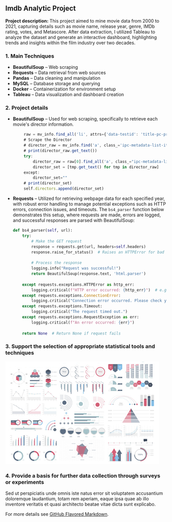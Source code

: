 ## Imdb Analytic Project

**Project description:** This project aimed to mine movie data from 2000 to 2021, capturing details such as movie name, release year, genre, IMDb rating, votes, and Metascore. After data extraction, I utilized Tableau to analyze the dataset and generate an interactive dashboard, highlighting trends and insights within the film industry over two decades.


### 1. Main Techniques

- **BeautifulSoup** – Web scraping
- **Requests** – Data retrieval from web sources
- **Pandas** – Data cleaning and manipulation
- **MySQL** – Database storage and querying
- **Docker** – Containerization for environment setup
- **Tableau** – Data visualization and dashboard creation



### 2. Project details
- **BeautifulSoup** – Used for web scraping, specifically to retrieve each movie's director information.
```javascript
        raw = mv_info.find_all('li', attrs={'data-testid': 'title-pc-principal-credit'})
        # Scrape the Director
        # director_raw = mv_info.find('a', class_='ipc-metadata-list-item__list-content-item ipc-metadata-list-item__list-content-item--link')
        # print(director_raw.get_text())
        try:
            director_raw = raw[0].find_all('a', class_="ipc-metadata-list-item__list-content-item ipc-metadata-list-item__list-content-item--link")
            director_set = [tmp.get_text() for tmp in director_raw]
        except:
            director_set=""
        # print(director_set)
        self.directors.append(director_set)
```
- **Requests** – Utilized for retrieving webpage data for each specified year, with robust error handling to manage potential exceptions such as HTTP errors, connection issues, and timeouts. The `bs4_parser` function below demonstrates this setup, where requests are made, errors are logged, and successful responses are parsed with BeautifulSoup:

    ```python
    def bs4_parser(self, url):
        try:
            # Make the GET request
            response = requests.get(url, headers=self.headers)
            response.raise_for_status()  # Raises an HTTPError for bad responses (4xx, 5xx)
            
            # Process the response
            logging.info("Request was successful!")
            return BeautifulSoup(response.text, 'html.parser')
                    
        except requests.exceptions.HTTPError as http_err:
            logging.critical(f"HTTP error occurred: {http_err}")  # e.g., 404 or 500 error
        except requests.exceptions.ConnectionError:
            logging.critical("Connection error occurred. Please check your network.")
        except requests.exceptions.Timeout:
            logging.critical("The request timed out.")
        except requests.exceptions.RequestException as err:
            logging.critical(f"An error occurred: {err}")

        return None  # Return None if request fails
    ```



### 3. Support the selection of appropriate statistical tools and techniques

<img src="images/dummy_thumbnail.jpg?raw=true"/>

### 4. Provide a basis for further data collection through surveys or experiments

Sed ut perspiciatis unde omnis iste natus error sit voluptatem accusantium doloremque laudantium, totam rem aperiam, eaque ipsa quae ab illo inventore veritatis et quasi architecto beatae vitae dicta sunt explicabo. 

For more details see [GitHub Flavored Markdown](https://guides.github.com/features/mastering-markdown/).
